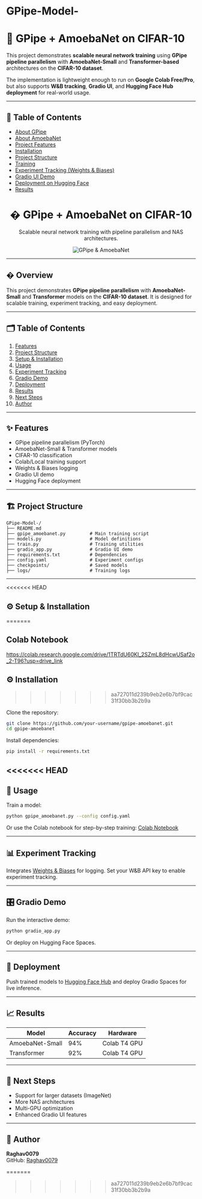 # GPipe-Model-
# 🚀 GPipe + AmoebaNet on CIFAR-10  

This project demonstrates **scalable neural network training** using **GPipe pipeline parallelism** with **AmoebaNet-Small** and **Transformer-based** architectures on the **CIFAR-10 dataset**.  

The implementation is lightweight enough to run on **Google Colab Free/Pro**, but also supports **W&B tracking**, **Gradio UI**, and **Hugging Face Hub deployment** for real-world usage.  

---

## 📖 Table of Contents
- [About GPipe](#about-gpipe)  
- [About AmoebaNet](#about-amoebanet)  
- [Project Features](#project-features)  
- [Installation](#installation)  
- [Project Structure](#project-structure)  
- [Training](#training)  
- [Experiment Tracking (Weights & Biases)](#experiment-tracking-weights--biases)  
- [Gradio UI Demo](#gradio-ui-demo)  
- [Deployment on Hugging Face](#deployment-on-hugging-face)  
- [Results](#results)  
<div align="center">

# � GPipe + AmoebaNet on CIFAR-10

Scalable neural network training with pipeline parallelism and NAS architectures.

![GPipe & AmoebaNet](https://user-images.githubusercontent.com/placeholder/banner.png)

---
</div>

## � Overview

This project demonstrates **GPipe pipeline parallelism** with **AmoebaNet-Small** and **Transformer** models on the **CIFAR-10 dataset**. It is designed for scalable training, experiment tracking, and easy deployment.

---

## 🗂️ Table of Contents
1. [Features](#features)
2. [Project Structure](#project-structure)
3. [Setup & Installation](#setup--installation)
4. [Usage](#usage)
5. [Experiment Tracking](#experiment-tracking)
6. [Gradio Demo](#gradio-demo)
7. [Deployment](#deployment)
8. [Results](#results)
9. [Next Steps](#next-steps)
10. [Author](#author)

---

## ✨ Features

- GPipe pipeline parallelism (PyTorch)
- AmoebaNet-Small & Transformer models
- CIFAR-10 classification
- Colab/Local training support
- Weights & Biases logging
- Gradio UI demo
- Hugging Face deployment

---

## 🏗️ Project Structure

```
GPipe-Model-/
├── README.md
├── gpipe_amoebanet.py         # Main training script
├── models.py                  # Model definitions
├── train.py                   # Training utilities
├── gradio_app.py              # Gradio UI demo
├── requirements.txt           # Dependencies
├── config.yaml                # Experiment configs
├── checkpoints/               # Saved models
├── logs/                      # Training logs
```

---

<<<<<<< HEAD
## ⚙️ Setup & Installation
=======

## Colab Notebook 

https://colab.research.google.com/drive/1TRTdU60KI_2SZmL8dHcwUSaf2o_2-T96?usp=drive_link


## ⚙️ Installation  
>>>>>>> aa727011d239b9eb2e6b7bf9cac31f30bb3b2b9a

Clone the repository:
```bash
git clone https://github.com/your-username/gpipe-amoebanet.git
cd gpipe-amoebanet
```

Install dependencies:
```bash
pip install -r requirements.txt
```

<<<<<<< HEAD
---

## 🚦 Usage

Train a model:
```bash
python gpipe_amoebanet.py --config config.yaml
```

Or use the Colab notebook for step-by-step training:
[Colab Notebook](https://colab.research.google.com/drive/1TRTdU60KI_2SZmL8dHcwUSaf2o_2-T96#scrollTo=NsY8fBeAovgk)

---

## 📊 Experiment Tracking

Integrates [Weights & Biases](https://wandb.ai/) for logging. Set your W&B API key to enable experiment tracking.

---

## 🎛️ Gradio Demo

Run the interactive demo:
```bash
python gradio_app.py
```
Or deploy on Hugging Face Spaces.

---

## 🚀 Deployment

Push trained models to [Hugging Face Hub](https://huggingface.co/) and deploy Gradio Spaces for live inference.

---

## 📈 Results

| Model            | Accuracy | Hardware      |
|------------------|----------|--------------|
| AmoebaNet-Small  | 94%      | Colab T4 GPU |
| Transformer      | 92%      | Colab T4 GPU |

---

## 🔮 Next Steps

- Support for larger datasets (ImageNet)
- More NAS architectures
- Multi-GPU optimization
- Enhanced Gradio UI features

---

## 👤 Author

**Raghav0079**  
GitHub: [Raghav0079](https://github.com/Raghav0079)

=======
>>>>>>> aa727011d239b9eb2e6b7bf9cac31f30bb3b2b9a
